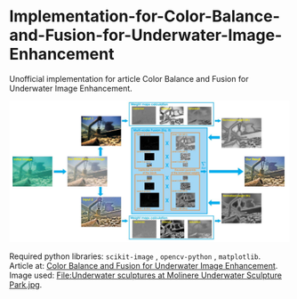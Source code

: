 # Implementation-for-Color-Balance-and-Fusion-for-Underwater-Image-Enhancement
Unofficial implementation for article Color Balance and Fusion for Underwater Image Enhancement.

![Overview of dehazing scheme](/dehazing_scheme.jpg)

Required python libraries: `scikit-image` , `opencv-python` , `matplotlib`.  
Article at: [Color Balance and Fusion for Underwater Image Enhancement](https://ieeexplore.ieee.org/document/8058463).  
Image used: [File:Underwater sculptures at Molinere Underwater Sculpture Park.jpg](https://commons.wikimedia.org/wiki/File:Underwater_sculptures_at_Molinere_Underwater_Sculpture_Park.jpg).
